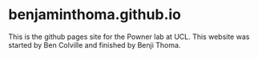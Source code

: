 # benjaminthoma.github.io

This is the github pages site for the Powner lab at UCL. This website was started by Ben Colville and finished by Benji Thoma.

